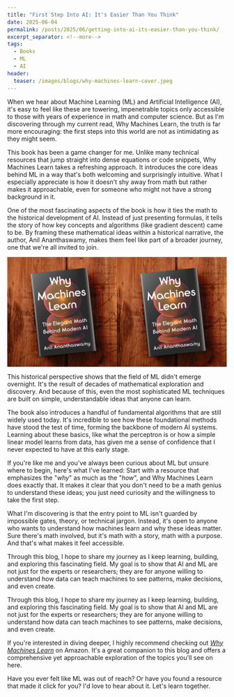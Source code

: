 ```yaml
---
title: "First Step Into AI: It's Easier Than You Think"
date: 2025-06-04
permalink: /posts/2025/06/getting-into-ai-its-easier-than-you-think/
excerpt_separator: <!--more-->
tags:
  - Books
  - ML
  - AI
header:
  teaser: /images/blogs/why-machines-learn-cover.jpeg
---
```


When we hear about Machine Learning (ML) and Artificial Intelligence (AI), it's easy to feel like these are towering, impenetrable topics only accessible to those with years of experience in math and computer science. But as I'm discovering through my current read, Why Machines Learn, the truth is far more encouraging: the first steps into this world are not as intimidating as they might seem.

<!--more-->

This book has been a game changer for me. Unlike many technical resources that jump straight into dense equations or code snippets, Why Machines Learn takes a refreshing approach. It introduces the core ideas behind ML in a way that's both welcoming and surprisingly intuitive. What I especially appreciate is how it doesn't shy away from math but rather makes it approachable, even for someone who might not have a strong background in it.

One of the most fascinating aspects of the book is how it ties the math to the historical development of AI. Instead of just presenting formulas, it tells the story of how key concepts and algorithms (like gradient descent) came to be. By framing these mathematical ideas within a historical narrative, the author, Anil Ananthaswamy, makes them feel like part of a broader journey, one that we're all invited to join.

<img src="/images/blogs/why-machines-learn-cover.jpeg" alt="Why Machines Learn" width="700" style="display: block; margin: auto;">

This historical perspective shows that the field of ML didn't emerge overnight. It's the result of decades of mathematical exploration and discovery. And because of this, even the most sophisticated ML techniques are built on simple, understandable ideas that anyone can learn.

The book also introduces a handful of fundamental algorithms that are still widely used today. It's incredible to see how these foundational methods have stood the test of time, forming the backbone of modern AI systems. Learning about these basics, like what the perceptron is or how a simple linear model learns from data, has given me a sense of confidence that I never expected to have at this early stage.

If you're like me and you've always been curious about ML but unsure where to begin, here's what I've learned: Start with a resource that emphasizes the "*why*" as much as the "*how*", and Why Machines Learn does exactly that. It makes it clear that you don't need to be a math genius to understand these ideas; you just need curiosity and the willingness to take the first step.

What I'm discovering is that the entry point to ML isn't guarded by impossible gates, theory, or technical jargon. Instead, it's open to anyone who wants to understand how machines learn and why these ideas matter. Sure there's math involved, but it's math with a story, math with a purpose. And that's what makes it feel accessible.

Through this blog, I hope to share my journey as I keep learning, building, and exploring this fascinating field. My goal is to show that AI and ML are not just for the experts or researchers; they are for anyone willing to understand how data can teach machines to see patterns, make decisions, and even create.


Through this blog, I hope to share my journey as I keep learning, building, and exploring this fascinating field. My goal is to show that AI and ML are not just for the experts or researchers; they are for anyone willing to understand how data can teach machines to see patterns, make decisions, and even create.

If you're interested in diving deeper, I highly recommend checking out <a href="https://www.amazon.com/Why-Machines-Learn-Elegant-Behind/dp/0593185749" target="_blank"><em>Why Machines Learn</em></a> on Amazon. It's a great companion to this blog and offers a comprehensive yet approachable exploration of the topics you'll see on here.

Have you ever felt like ML was out of reach? Or have you found a resource that made it click for you? I'd love to hear about it. Let's learn together.
